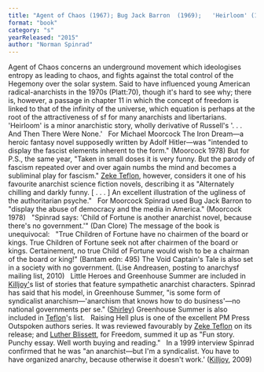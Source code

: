 ```yaml
---
title: "Agent of Chaos (1967); Bug Jack Barron  (1969);   'Heirloom' (1972); The Iron Dream (1972);   The Void Captain's Tale (1983); Child of Fortune (1985);   Little Heroes (1987); Greenhouse Summer (1999); Raising Hell plus"
format: "book"
category: "s"
yearReleased: "2015"
author: "Norman Spinrad"
---
```

Agent of Chaos concerns an underground movement which ideologises  entropy as leading to chaos, and fights against the total control of the  Hegemony over the solar system. Said to have influenced young American  radical-anarchists in the 1970s (Platt:70), though it's hard to see why; there  is, however, a passage in chapter 11 in which the concept of freedom is linked  to that of the infinity of the universe, which equation is perhaps at the root  of the attractiveness of sf for many anarchists and libertarians.
 
'Heirloom' is a minor anarchistic story, wholly derivative of Russell's '. . . And Then There Were None.'
 
For Michael Moorcock The Iron Dream—a  heroic fantasy novel supposedly written by Adolf Hitler—was "intended to display the fascist elements inherent to the form." (Moorcock  1978) But for P.S., the same year, "Taken in small doses it is very funny. But  the parody of fascism repeated over and over again numbs the mind and becomes a  subliminal play for fascism." <a href="http://seesharppress.wordpress.com/2013/10/24/anarchist-science-fiction-favorite-novels/"> Zeke Teflon</a>, however, considers it one of his favourite anarchist science  fiction novels, describing it as "Alternately chilling and darkly funny. [ . . .  ] An excellent illustration of the ugliness of the authoritarian psyche."
 
For Moorcock Spinrad used Bug Jack Barron  to "display the abuse of democracy and the media in America." (Moorcock 1978)
 
"Spinrad says: 'Child of Fortune is  another anarchist novel, because there's no government.'" (Dan Clore) The message of the book is unequivocal:
 
"True Children of Fortune  have no chairmen of the board or kings. True Children of Fortune seek not after  chairmen of the board or kings. Certainement, no true Child of Fortune would wish to be a chairman of the board or king!" (Bantam edn: 495)
 The Void  Captain's Tale is also set in a society with no government. (Lise Andreasen,  posting to anarchysf mailing list, 2010)
 
 Little Heroes  and  Greenhouse Summer are included  in <a href="k.htm#Killjoy">Killjoy'</a>s list of stories that feature sympathetic  anarchist characters. Spinrad has said that his model, in Greenhouse Summer, "is some form of syndicalist anarchism—'anarchism that knows how to do  business'—no national governments per se." (<a href="http://www.locusmag.com/2004/Features/09_ShirleySocialFuture.html">Shirley</a>) Greenhouse Summer is also included in <a href="http://seesharppress.wordpress.com/2013/10/24/anarchist-science-fiction-favorite-novels/"> Teflon</a>'s list.
 
Raising Hell plus is one of the excellent PM Press  Outspoken authors series. It was reviewed favourably by <a href="https://seesharppress.wordpress.com/2014/12/04/review-raising-hell-by-norman-spinrad/"> Zeke Teflon</a> on its release; and <a href="https://freedomnews.org.uk/book-review-raising-hell/">Luther Blissett</a>,  for Freedom, summed it up as "Fun story. Punchy essay. Well worth buying  and reading."
 
In a 1999 interview Spinrad confirmed that  he was "an anarchist—but I'm a syndicalist. You have to have organized  anarchy, because otherwise it doesn't work.' (<a href="k.htm#Killjoy">Killjoy</a>, 2009) 